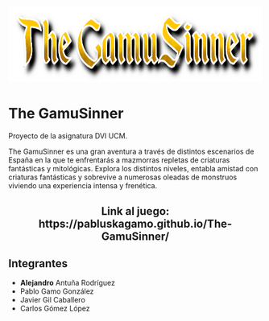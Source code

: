 <h1 align="center">
  <br>
  <img src="./public/img/titulo.png" height="150">
</h1>

# The GamuSinner
Proyecto de la asignatura DVI UCM.

The GamuSinner es una gran aventura a través de distintos escenarios de España en la
que te enfrentarás a mazmorras repletas de criaturas fantásticas y mitológicas. Explora
los distintos niveles, entabla amistad con criaturas fantásticas y sobrevive a numerosas
oleadas de monstruos viviendo una experiencia intensa y frenética.


<h2 align="center">Link al juego: https://pabluskagamo.github.io/The-GamuSinner/</h2>

## Integrantes
* **Alejandro** Antuña Rodríguez
* Pablo Gamo González
* Javier Gil Caballero
* Carlos Gómez López
